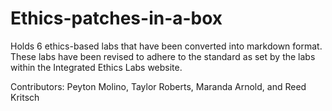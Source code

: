 # Ethics-patches-in-a-box
Holds 6 ethics-based labs that have been converted into markdown format. 
These labs have been revised to adhere to the standard as set by the labs within the Integrated Ethics Labs website. 

Contributors: Peyton Molino, Taylor Roberts, Maranda Arnold, and Reed Kritsch
